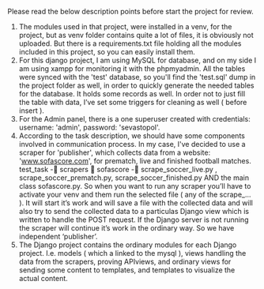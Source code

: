 Please read the below description points before start the project for review.

1. The modules used in that project, were installed in a venv, for the project, but as venv folder contains quite a lot of files, it is obviously not uploaded. But there is a requirements.txt file holding all the modules included in this project, so you can easily install them.
2. For this django project, I am using MySQL for database, and on my side I am using xampp for monitoring it with the phpmyadmin. All the tables were synced with the 'test' database, so you'll find the 'test.sql' dump in the project folder as well, in order to quickly generate the needed tables for the database. It holds some records as well. In order not to just fill the table with data, I’ve set some triggers for cleaning as well ( before insert ).
3. For the Admin panel, there is a one superuser created with credentials: username: 'admin', password: 'sevastopol'.
4. According to the task description, we should have some components involved in communication process. In my case, I've decided to use a scraper for 'publisher', which collects data from a website: 'www.sofascore.com', for prematch, live and finished football matches.
test_task - scrapers  sofascore - scrape_soccer_live.py , scrape_soccer_prematch.py, scrape_soccer_finished.py AND the main class sofascore.py. So when you want to run any scraper you’ll have to activate your venv and them run the selected file ( any of the scrape_... ).
It will start it’s work and will save a file with the collected data and will also try to send the collected data to a particulas Django view which is written to handle the POST request. If the Django server is not running the scraper will continue it’s work in the ordinary way. So we have independent ‘publisher’.
5. The Django project contains the ordinary modules for each Django project. I.e. models ( which a linked to the mysql ), views handling the data from the scrapers, proving APIviews, and ordinary views for sending some content to templates, and templates to visualize the actual content.		
